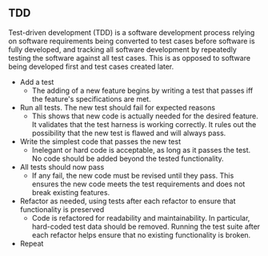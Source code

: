 ## TDD
Test-driven development (TDD) is a software development process relying on software requirements being converted to test cases before software is fully developed, and tracking all software development by repeatedly testing the software against all test cases. This is as opposed to software being developed first and test cases created later.

* Add a test
  * The adding of a new feature begins by writing a test that passes iff the feature's specifications are met.
* Run all tests. The new test should fail for expected reasons
  * This shows that new code is actually needed for the desired feature. It validates that the test harness is working correctly. It rules out the possibility that the new test is flawed and will always pass.
* Write the simplest code that passes the new test
  * Inelegant or hard code is acceptable, as long as it passes the test. No code should be added beyond the tested functionality.
* All tests should now pass
  * If any fail, the new code must be revised until they pass. This ensures the new code meets the test requirements and does not break existing features.
* Refactor as needed, using tests after each refactor to ensure that functionality is preserved
  * Code is refactored for readability and maintainability. In particular, hard-coded test data should be removed. Running the test suite after each refactor helps ensure that no existing functionality is broken.
* Repeat
